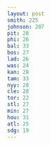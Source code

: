 ```yaml
---
layout: post
smith: 225
johnson: 207
pit: 28
phi: 26
bal: 33
bos: 27
lad: 26
was: 24
kan: 28
tam: 33
nyy: 28
cle: 28
tor: 22
stl: 27
min: 27
hou: 31
atl: 25
sdg: 19
---
```

